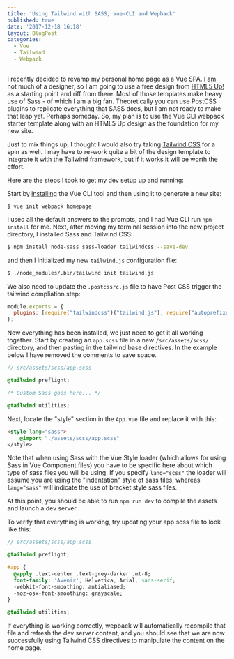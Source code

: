 ```yaml
---
title: 'Using Tailwind with SASS, Vue-CLI and Wepback'
published: true
date: '2017-12-18 16:18'
layout: BlogPost
categories:
  - Vue
  - Tailwind
  - Webpack
---
```


I recently decided to revamp my personal home page as a Vue SPA. I am not much of a designer, so I am going to use a free design from [HTML5 Up!](https://html5up.net/) as a starting point and riff from there. Most of those templates make heavy use of Sass - of which I am a big fan. Theoretically you can use PostCSS plugins to replicate everything that SASS does, but I am not ready to make that leap yet. Perhaps someday. So, my plan is to use the Vue CLI webpack starter template along with an HTML5 Up design as the foundation for my new site.

<!-- more -->

Just to mix things up, I thought I would also try taking [Tailwind CSS](https://tailwindcss.com/) for a spin as well. I may have to re-work quite a bit of the design template to integrate it with the Tailwind framework, but if it works it will be worth the effort.

Here are the steps I took to get my dev setup up and running:

Start by [installing](https://github.com/vuejs/vue-cli) the Vue CLI tool and then using it to generate a new site:

```
$ vue init webpack homepage
```

I used all the default answers to the prompts, and I had Vue CLI run `npm install` for me. Next, after moving my terminal session into the new project directory, I installed Sass and Tailwind CSS:

```bash
$ npm install node-sass sass-loader tailwindcss --save-dev
```

and then I initialized my new `tailwind.js` configuration file:

```bash
$ ./node_modules/.bin/tailwind init tailwind.js
```

We also need to update the `.postcssrc.js` file to have Post CSS trigger the tailwind compliation step:

```js
module.exports = {
  plugins: [require("tailwindcss")("tailwind.js"), require("autoprefixer")()]
};
```

Now everything has been installed, we just need to get it all working together. Start by creating an `app.scss` file in a new `/src/assets/scss/` directory, and then pasting in the tailwind base directives. In the example below I have removed the comments to save space.

```sass
// src/assets/scss/app.scss

@tailwind preflight;

/* Custom Sass goes here... */

@tailwind utilities;
```

Next, locate the "style" section in the `App.vue` file and replace it with this:

```html
<style lang="sass">
    @import "./assets/scss/app.scss"
</style>
```

Note that when using Sass with the Vue Style loader (which allows for using Sass in Vue Component files) you have to be specific here about which type of sass files you will be using. If you specify `lang="scss"` the loader will assume you are using the "indentation" style of sass files, whereas `lang="sass"` will indicate the use of bracket style sass files.

At this point, you should be able to run `npm run dev` to compile the assets and launch a dev server.

To verify that everything is working, try updating your app.scss file to look like this:

```sass
// src/assets/scss/app.scss

@tailwind preflight;

#app {
  @apply .text-center .text-grey-darker .mt-8;
  font-family: 'Avenir', Helvetica, Arial, sans-serif;
  -webkit-font-smoothing: antialiased;
  -moz-osx-font-smoothing: grayscale;
}

@tailwind utilities;
```

If everything is working correctly, wepback will automatically recompile that file and refresh the dev server content, and you should see that we are now successfully using Tailwind CSS directives to manipulate the content on the home page.
